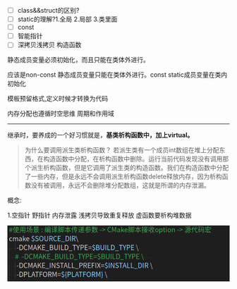 * [ ] class&&struct的区别?
* [ ] static的理解?1.全局 2.局部 3.类里面
* [ ] const
* [ ] 智能指针
* [ ] 深拷贝浅拷贝   构造函数

静态成员变量必须初始化，而且只能在类体外进行。

应该是non-const 静态成员变量只能在类体外进行。const static成员变量在类内初始化

模板预留格式,定义时候才转换为代码

内存分配也遵循时空思维 周期和作用域

---

继承时，要养成的一个好习惯就是，**基类析构函数中，加上virtual。**

> 为什么要调用派生类析构函数？
> 若派生类有一个成员int数组在堆上分配东西，在构造函数中分配，在析构函数中删除。运行当前代码发现没有调用那个派生析构函数，但是它调用了派生类的构造函数。我们在构造函数中分配了一些内存，但是永远不会调用派生析构函数delete释放内存，因为析构函数没有被调用，永远不会删除堆分配数组，这就是所谓的内存泄漏。

概念:

1.空指针 野指针 内存泄露 浅拷贝导致重复释放 虚函数要析构堆数据


![1687091075204](image/cherno/1687091075204.png)


